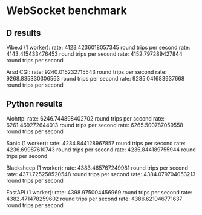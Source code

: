 # WebSocket benchmark

## D results

Vibe.d (1 worker):
rate:  4123.4236018057345  round trips per second
rate:  4143.415433476453  round trips per second
rate:  4152.797289427844  round trips per second

Arsd CGI:
rate:  9240.015232715543  round trips per second
rate:  9268.835330306563  round trips per second
rate:  9285.041683937668  round trips per second

## Python results
Aiohttp:
rate:  6246.744898402702  round trips per second
rate:  6261.469272644013  round trips per second
rate:  6265.500787059558  round trips per second

Sanic (1 worker):
rate:  4234.844128967857  round trips per second
rate:  4236.69987610743  round trips per second
rate:  4235.844189755944  round trips per second

Blacksheep (1 worker):
rate:  4383.465767249981  round trips per second
rate:  4371.725258520548  round trips per second
rate:  4384.079704053213  round trips per second

FastAPI (1 worker):
rate:  4398.975004456969  round trips per second
rate:  4382.471478259602  round trips per second
rate:  4386.621046771637  round trips per second

